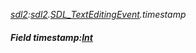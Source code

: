 _[sdl2](../../modules/sdl2/sdl2-module.md):[sdl2](../../modules/sdl2/sdl2-module.md).[SDL\_TextEditingEvent](../../modules/sdl2/sdl2-sdl_texteditingevent.md).timestamp_
##### Field timestamp:[Int](../../modules/wonkey/wonkey-types-int.md)

